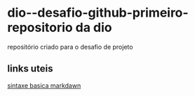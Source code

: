 # dio--desafio-github-primeiro-repositorio da dio
repositório criado para o desafio de  projeto

## links uteis
[sintaxe basica markdawn](https://www.markdownguide.org/basic-syntax/) 
